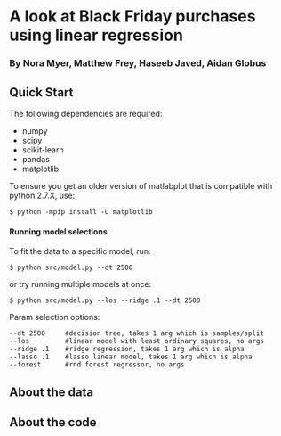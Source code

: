 # A look at Black Friday purchases using linear regression
### By Nora Myer, Matthew Frey, Haseeb Javed, Aidan Globus

## Quick Start
The following dependencies are required:
- numpy
- scipy
- scikit-learn
- pandas
- matplotlib

To ensure you get an older version of matlabplot that is compatible with python 2.7.X, use:
```
$ python -mpip install -U matplotlib
```

#### Running model selections
To fit the data to a specific model, run:
```
$ python src/model.py --dt 2500
```
or try running multiple models at once:

```
$ python src/model.py --los --ridge .1 --dt 2500
```

Param selection options:
```
--dt 2500     #decision tree, takes 1 arg which is samples/split
--los         #linear model with least ordinary squares, no args
--ridge .1    #ridge regression, takes 1 arg which is alpha
--lasso .1    #lasso linear model, takes 1 arg which is alpha
--forest      #rnd forest regressor, no args
```

## About the data

## About the code
